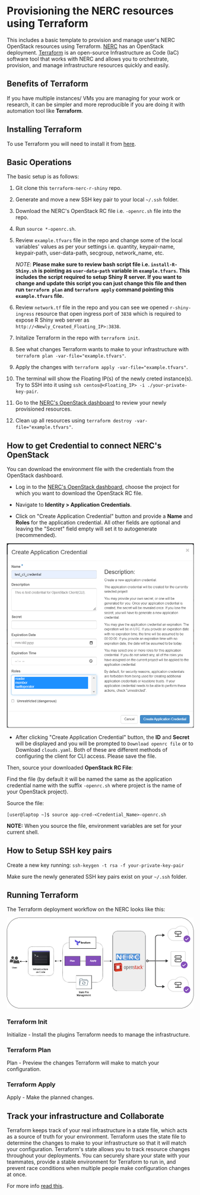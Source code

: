 # Provisioning the NERC resources using Terraform

This includes a basic template to provision and manage user's NERC OpenStack resources using Terraform.
[NERC](https://stack.nerc.mghpcc.org) has an OpenStack deployment.
[Terraform](https://www.hashicorp.com/products/terraform/infrastructure-as-code)
is an open-source Infrastructure as Code (IaC) software tool that works
with NERC and allows you to orchestrate, provision, and manage infrastructure
resources quickly and easily.

## Benefits of Terraform

If you have multiple instances/ VMs you are managing for your work or research,
it can be simpler and more reproducible if you are doing it with automation tool
like **Terraform**.

## Installing Terraform

To use Terraform you will need to install it from [here](https://www.terraform.io/downloads).

## Basic Operations

The basic setup is as follows:

1. Git clone this `terraform-nerc-r-shiny` repo.

2. Generate and move a new SSH key pair to your local `~/.ssh` folder.

3. Download the NERC's OpenStack RC file i.e. `-openrc.sh` file into the repo.

4. Run `source *-openrc.sh`.

5. Review `example.tfvars` file in the repo and change some of the local variables' values as per your settings i.e. quantity, keypair-name, keypair-path, user-data-path, secgroup, network_name, etc.

    *NOTE*: **Please make sure to review bash script file i.e. `install-R-Shiny.sh` is pointing as `user-data-path` variable in `example.tfvars`.
    This includes the script required to setup Shiny R server. If you want to change and update this script you can just change this file and then run `terraform plan` and `terraform apply` command pointing this `example.tfvars` file.**

6. Review `network.tf` file in the repo and you can see we opened `r-shiny-ingress` resource that open ingress port of `3838` which is required to expose R Shiny web server as `http://<Newly_Created_Floating_IP>:3838`.

7. Initalize Terraform in the repo with `terraform init`.

8. See what changes Terraform wants to make to your infrastructure with `terraform plan -var-file="example.tfvars"`.

9. Apply the changes with `terraform apply -var-file="example.tfvars"`.

10. The terminal will show the Floating IP(s) of the newly creted instance(s). Try to SSH into it using `ssh centos@<Floating_IP> -i ./your-private-key-pair`.

11. Go to the [NERC's OpenStack dashboard](https://stack.nerc.mghpcc.org) to review your newly provisioned resources.

12. Clean up all resources using `terraform destroy -var-file="example.tfvars"`.

## How to get Credential to connect NERC's OpenStack

You can download the environment file with the credentials from the OpenStack dashboard.

- Log in to the [NERC's OpenStack dashboard](https://stack.nerc.mghpcc.org), choose the project for which you want to download the OpenStack RC file.

- Navigate to **Identity > Application Credentials**.

- Click on "Create Application Credential" button and provide a **Name** and **Roles** for the application credential. All other fields are optional and leaving the "Secret" field empty will set it to autogenerate (recommended).

![Application Credentials Setup](images/openstack_cli_cred.png)

- After clicking "Create Application Credential" button, the **ID** and **Secret** will be displayed and you will be prompted to `Download openrc file` or to Download `clouds.yaml`. Both of these are different methods of configuring the client for CLI access. Please save the file.

Then, source your downloaded **OpenStack RC File**:

Find the file (by default it will be named the same as the application credential name with the suffix `-openrc.sh` where project is the name of your OpenStack project).

Source the file:

    [user@laptop ~]$ source app-cred-<Credential_Name>-openrc.sh

**NOTE:** When you source the file, environment variables are set for your current shell.

## How to Setup SSH key pairs

Create a new key running: `ssh-keygen -t rsa -f your-private-key-pair`

Make sure the newly generated SSH key pairs exist on your `~/.ssh` folder.

## Running Terraform

The Terraform deployment workflow on the NERC looks like this:

![Automating NERC resources using Terraform](images/NERC-Terrform.png)

### Terraform Init

Initialize - Install the plugins Terraform needs to manage the infrastructure.

### Terraform Plan

Plan - Preview the changes Terraform will make to match your configuration.

### Terraform Apply

Apply - Make the planned changes.

## Track your infrastructure and Collaborate

Terraform keeps track of your real infrastructure in a state file, which acts as
a source of truth for your environment. Terraform uses the state file to determine
the changes to make to your infrastructure so that it will match your configuration.
Terraform's state allows you to track resource changes throughout your deployments.
You can securely share your state with your teammates, provide a stable environment
for Terraform to run in, and prevent race conditions when multiple people make
configuration changes at once.

For more info [read this](https://nerc-project.github.io/nerc-docs/openstack/advanced-openstack-topics/terraform/terraform-on-NERC/).
